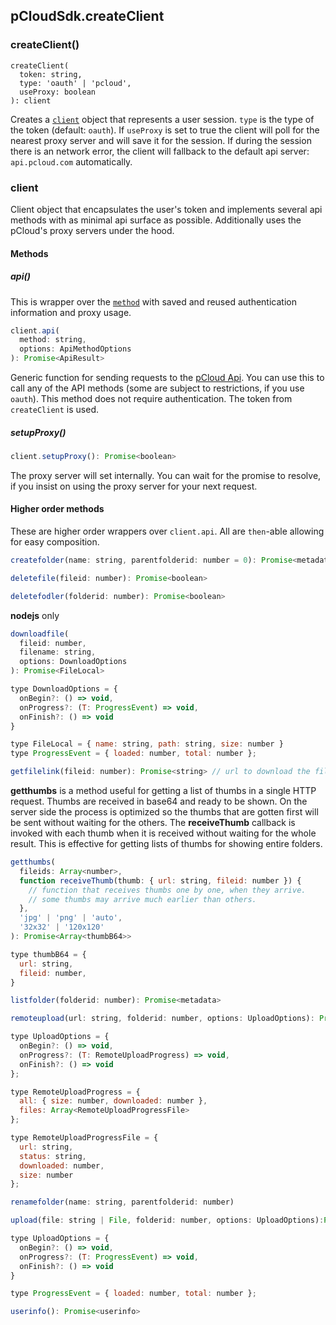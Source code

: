 ## pCloudSdk.createClient

### createClient()

```
createClient(
  token: string,
  type: 'oauth' | 'pcloud',
  useProxy: boolean
): client
```

Creates a [`client`](#client) object that represents a user session. `type` is the type of the token (default: `oauth`). If `useProxy` is set to true the client will poll for the nearest proxy server and will save it for the session. If during the session there is an network error, the client will fallback to the default api server: `api.pcloud.com` automatically.


### client
Client object that encapsulates the user's token and implements several api methods with as minimal api surface as possible. Additionally uses the pCloud's proxy servers under the hood.

#### Methods

##### api()

This is wrapper over the [`method`](api.md#method) with saved and reused authentication information and proxy usage.

``` js
client.api(
  method: string,
  options: ApiMethodOptions
): Promise<ApiResult>
```

Generic function for sending requests to the [pCloud Api](https://docs.pcloud.com/). You can use this to call any of the API methods (some are subject to restrictions, if you use `oauth`). This method does not require authentication. The token from `createClient` is used.

##### setupProxy()

``` js
client.setupProxy(): Promise<boolean>
```

The proxy server will set internally. You can wait for the promise to resolve, if you insist on using the proxy server for your next request.

#### Higher order methods

These are higher order wrappers over `client.api`. All are `then`-able allowing for easy composition.

```js
createfolder(name: string, parentfolderid: number = 0): Promise<metadata>
```

```js
deletefile(fileid: number): Promise<boolean>
```

``` js
deletefodler(folderid: number): Promise<boolean>

```

**nodejs** only
``` js
downloadfile(
  fileid: number,
  filename: string,
  options: DownloadOptions
): Promise<FileLocal>

type DownloadOptions = {
  onBegin?: () => void,
  onProgress?: (T: ProgressEvent) => void,
  onFinish?: () => void
}

type FileLocal = { name: string, path: string, size: number }
type ProgressEvent = { loaded: number, total: number };
```

``` js
getfilelink(fileid: number): Promise<string> // url to download the file
```

**getthumbs** is a method useful for getting a list of thumbs in a single HTTP request. Thumbs are received in base64 and ready to be shown. On the server side the process is optimized so the thumbs that are gotten first will be sent without waiting for the others. The **receiveThumb** callback is invoked with each thumb when it is received without waiting for the whole result. This is effective for getting lists of thumbs for showing entire folders.

```js
getthumbs(
  fileids: Array<number>,
  function receiveThumb(thumb: { url: string, fileid: number }) {
    // function that receives thumbs one by one, when they arrive.
    // some thumbs may arrive much earlier than others.
  },
  'jpg' | 'png' | 'auto',
  '32x32' | '120x120'
): Promise<Array<thumbB64>>

type thumbB64 = {
  url: string,
  fileid: number,
}
```

``` js
listfolder(folderid: number): Promise<metadata>
```

``` js
remoteupload(url: string, folderid: number, options: UploadOptions): Promise<metadata>

type UploadOptions = {
  onBegin?: () => void,
  onProgress?: (T: RemoteUploadProgress) => void,
  onFinish?: () => void
};

type RemoteUploadProgress = {
  all: { size: number, downloaded: number },
  files: Array<RemoteUploadProgressFile>
};

type RemoteUploadProgressFile = {
  url: string,
  status: string,
  downloaded: number,
  size: number
};
```


``` js
renamefolder(name: string, parentfolderid: number)
```

``` js
upload(file: string | File, folderid: number, options: UploadOptions):Promise<metadata>

type UploadOptions = {
  onBegin?: () => void,
  onProgress?: (T: ProgressEvent) => void,
  onFinish?: () => void
}

type ProgressEvent = { loaded: number, total: number };
```

``` js
userinfo(): Promise<userinfo>
```
